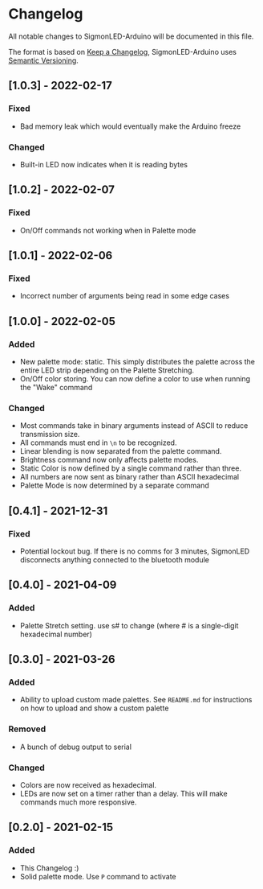 # Changelog
All notable changes to SigmonLED-Arduino will be documented in this file.

The format is based on [Keep a Changelog](https://keepachangelog.com/en/1.0.0/),
SigmonLED-Arduino uses [Semantic Versioning](https://semver.org/spec/v2.0.0.html).

## [1.0.3] - 2022-02-17
### Fixed
- Bad memory leak which would eventually make the Arduino freeze

### Changed
- Built-in LED now indicates when it is reading bytes

## [1.0.2] - 2022-02-07
### Fixed
- On/Off commands not working when in Palette mode

## [1.0.1] - 2022-02-06
### Fixed
- Incorrect number of arguments being read in some edge cases

## [1.0.0] - 2022-02-05
### Added
- New palette mode: static. This simply distributes the palette across the entire LED strip depending on the Palette Stretching.
- On/Off color storing. You can now define a color to use when running the "Wake" command
### Changed
- Most commands take in binary arguments instead of ASCII to reduce transmission size.
- All commands must end in `\n` to be recognized.
- Linear blending is now separated from the palette command.
- Brightness command now only affects palette modes.
- Static Color is now defined by a single command rather than three.
- All numbers are now sent as binary rather than ASCII hexadecimal
- Palette Mode is now determined by a separate command

## [0.4.1] - 2021-12-31
### Fixed
- Potential lockout bug. If there is no comms for 3 minutes, SigmonLED disconnects anything connected to the bluetooth module

## [0.4.0] - 2021-04-09
### Added
- Palette Stretch setting. use s# to change (where # is a single-digit hexadecimal number)

## [0.3.0] - 2021-03-26
### Added
- Ability to upload custom made palettes. See `README.md` for instructions on how to upload and show a custom palette
### Removed
- A bunch of debug output to serial
### Changed
- Colors are now received as hexadecimal.
- LEDs are now set on a timer rather than a delay. This will make commands much more responsive.


## [0.2.0] - 2021-02-15
### Added
- This Changelog :)
- Solid palette mode. Use `P` command to activate
